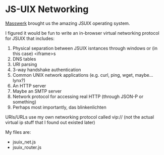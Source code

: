 JS-UIX Networking
==================


<a href="http://www.masswerk.at/index.html">Masswerk</a> brought us the amazing JSUIX operating system.


I figured it would be fun to write an in-browser virtual networking protocol for JSUIX that includes:

1. Physical separation between JSUIX isntances through windows or (in this case) &lt;iframe&gt;s
2. DNS tables
3. URI parsing
4. 3-way handshake authentication
5. Common UNIX network applications (e.g. curl, ping, wget, maybe... lynx?)
6. An HTTP server
7. Maybe an SMTP server
8. Network protocol for accessing real HTTP (through JSON-P or something)
9. Perhaps most importantly, das blinkenlichten

URIs/URLs use my own networking protocol called vip:// (not the actual virtual ip stuff that I found out existed later)


My files are:
- jsuix_net.js
- jsuix_router.js
